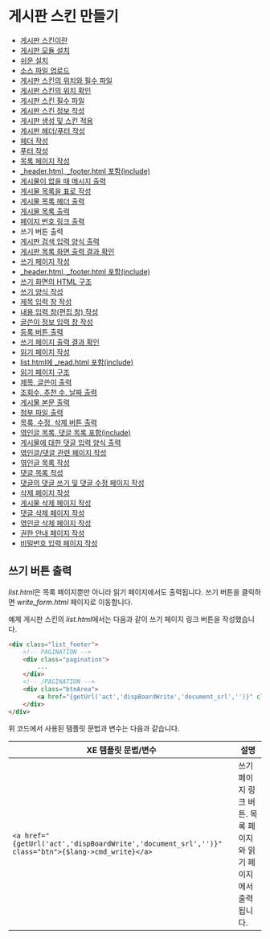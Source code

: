 # 게시판 스킨 만들기

- [게시판 스킨이란](../../01_about_board_skin)
- [게시판 모듈 설치](../../02_install_board_module)
 - [쉬운 설치](../../02_install_board_module/autoinstall)
 - [소스 파일 업로드](../../02_install_board_module/upload_sources)
- [게시판 스킨의 위치와 필수 파일](../../03_board_skin_structure)
 - [게시판 스킨의 위치 확인](../../03_board_skin_structure/confirm_directory)
 - [게시판 스킨 필수 파일](../../03_board_skin_structure/required_files)
- [게시판 스킨 정보 작성](../../04_write_board_skin_info)
- [게시판 생성 및 스킨 적용](../../05_make_board_n_apply_skin)
- [게시판 헤더/푸터 작성](../../06_write_header_n_footer)
 - [헤더 작성](../../06_write_header_n_footer/write_header)
 - [푸터 작성](../../06_write_header_n_footer/write_footer)
- [목록 페이지 작성](../)
 - [_header.html, _footer.html 포함(include)](../include_header_n_footer)
 - [게시물이 없을 때 메시지 출력](../show_message_when_no_document)
 - [게시물 목록을 표로 작성](../listing_documents)
 - [게시물 목록 헤더 출력](../print_list_header)
 - [게시물 목록 출력](../print_list)
 - [페이지 번호 링크 출력](../print_page_no)
 - 쓰기 버튼 출력
 - [게시판 검색 입력 양식 출력](../print_search_form)
 - [게시판 목록 화면 출력 결과 확인](../confirm_print_list)
- [쓰기 페이지 작성](../../08_write_writing_page)
 - [_header.html, _footer.html 포함(include)](../../08_write_writing_page/include_header_n_footer)
 - [쓰기 화면의 HTML 구조](../../08_write_writing_page/html_structure_write_form)
 - [쓰기 양식 작성](../../08_write_writing_page/write_writing_form)
 - [제목 입력 창 작성](../../08_write_writing_page/write_title_form)
 - [내용 입력 창(편집 창) 작성](../../08_write_writing_page/write_input_form)
 - [글쓴이 정보 입력 창 작성](../../08_write_writing_page/write_author_form)
 - [등록 버튼 출력](../../08_write_writing_page/print_write_btn)
 - [쓰기 페이지 출력 결과 확인](../../08_write_writing_page/confirm_write_form)
- [읽기 페이지 작성](../../09_write_reading_page)
 - [list.html에 _read.html 포함(include)](../../09_write_reading_page/include_header_n_footer)
 - [읽기 페이지 구조](../../09_write_reading_page/structure_read_form)
 - [제목, 글쓴이 출력](../../09_write_reading_page/print_title_n_author)
 - [조회수, 추천 수, 날짜 출력](../../09_write_reading_page/print_num_list)
 - [게시물 본문 출력](../../09_write_reading_page/print_content)
 - [첨부 파일 출력](../../09_write_reading_page/print_attach_files)
 - [목록, 수정, 삭제 버튼 출력](../../09_write_reading_page/print_btns)
 - [엮인글 목록, 댓글 목록 포함(include)](../../09_write_reading_page/include_trackback_n_comment_list)
 - [게시물에 대한 댓글 입력 양식 출력](../../09_write_reading_page/print_input_comment_form)
- [엮인글/댓글 관련 페이지 작성](../../10_write_trackback_n_comment_page)
 - [엮인글 목록 작성](../../10_write_trackback_n_comment_page/write_trackback_form)
 - [댓글 목록 작성](../../10_write_trackback_n_comment_page/write_comment_form)
 - [댓글의 댓글 쓰기 및 댓글 수정 페이지 작성](../../10_write_trackback_n_comment_page/write_recomment_n_edit_form)
- [삭제 페이지 작성](../../11_write_deleting_page)
 - [게시물 삭제 페이지 작성](../../11_write_deleting_page/write_delete_document_form)
 - [댓글 삭제 페이지 작성](../../11_write_deleting_page/write_delete_comment_form)
 - [엮인글 삭제 페이지 작성](../../11_write_deleting_page/write_delete_trackback_form)
- [권한 안내 페이지 작성](../../12_write_grant_page)
- [비밀번호 입력 페이지 작성](../../13_write_password_page)

## 쓰기 버튼 출력

*list.html*은 목록 페이지뿐만 아니라 읽기 페이지에서도 출력됩니다. 쓰기 버튼을 클릭하면 *write_form.html* 페이지로 이동합니다.

예제 게시판 스킨의 *list.html*에서는 다음과 같이 쓰기 페이지 링크 버튼을 작성했습니다.

```html
<div class="list_footer">
    <!-- PAGINATION -->
    <div class="pagination">
        ...
    </div>
    <!-- /PAGINATION -->
    <div class="btnArea">
        <a href="{getUrl('act','dispBoardWrite','document_srl','')}" class="btn">{$lang->cmd_write}</a>
    </div>
</div>
```

위 코드에서 사용된 템플릿 문법과 변수는 다음과 같습니다.

|XE 템플릿 문법/변수|설명|
|---|---|
|`<a href="{getUrl('act','dispBoardWrite','document_srl','')}" class="btn">{$lang->cmd_write}</a>`|쓰기 페이지 링크 버튼. 목록 페이지와 읽기 페이지에서 출력됩니다.|
